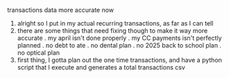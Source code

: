 transactions data more accurate now
1. alright so I put in my actual recurring transactions, as far as I can tell
2. there are some things that need fixing though to make it way more accurate
  . my april isn't done properly
  . my CC payments isn't perfectly planned
  . no debt to ate
  . no dental plan
  . no 2025 back to school plan
  . no optical plan
3. first thing, I gotta plan out the one time transactions, and have a python script that I execute and generates a total transactions csv
